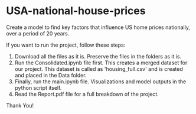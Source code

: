 # USA-national-house-prices
Create a model to find key factors that influence US home prices nationally, over a period of 20 years.

If you want to run the project, follow these steps:
1) Download all the files as it is. Preserve the files in the folders as it is.
2) Run the Consolidated.ipynb file first. This creates a merged dataset for our project. This dataset is called as 'housing_full.csv' and is created and placed in the Data folder.
3) Finally, run the main.ipynb file. Visualizations and model outputs in the python script itself.
4) Read the Report.pdf file for a full breakdown of the project.

Thank You!
